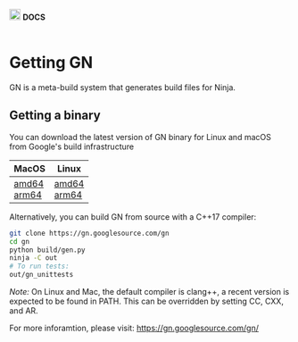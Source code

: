 <img src="https://raw.githubusercontent.com/nimelehin/oneOS/master/assets/logo/logo_blue_512.png" width="20"> <b> DOCS</b></br></br>

# Getting GN

GN is a meta-build system that generates build files for Ninja.

## Getting a binary

You can download the latest version of GN binary for Linux and macOS from Google's build infrastructure 

| MacOS | Linux |
| ------------- | ------------- |
| [amd64](https://chrome-infra-packages.appspot.com/dl/gn/gn/mac-amd64/+/latest)<br>[arm64](https://chrome-infra-packages.appspot.com/dl/gn/gn/mac-arm64/+/latest) | [amd64](https://chrome-infra-packages.appspot.com/dl/gn/gn/linux-amd64/+/latest)<br>[arm64](https://chrome-infra-packages.appspot.com/dl/gn/gn/linux-arm64/+/latest) |

Alternatively, you can build GN from source with a C++17 compiler:

```bash
git clone https://gn.googlesource.com/gn
cd gn
python build/gen.py
ninja -C out
# To run tests:
out/gn_unittests
```

*Note:* On Linux and Mac, the default compiler is clang++, a recent version is expected to be found in PATH. This can be overridden by setting CC, CXX, and AR.

For more inforamtion, please visit: https://gn.googlesource.com/gn/